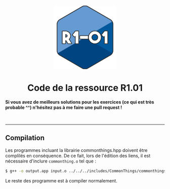 <p align="center">
<img src="R1-01.png" width="200"/>
    
<center>

# Code de la ressource R1.01

</center>

</p>

**Si vous avez de meilleurs solutions pour les exercices (ce qui est très probable ^^) n'hésitez pas à me faire une pull request !**

<br/>

---
## Compilation

Les programmes incluant la librairie commonthings.hpp doivent être complilés en conséquence. De ce fait, lors de l'édition des liens, il est nécessaire d'inclure `commonthing.o` tel que :

```bash
$ g++ -o output.app input.o ../../../includes/CommonThings/commonthings.o
```
Le reste des programme est à compiler normalement.

